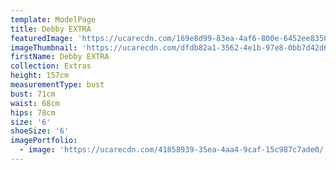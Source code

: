 ```yaml
---
template: ModelPage
title: Debby EXTRA
featuredImage: 'https://ucarecdn.com/169e8d99-83ea-4af6-800e-6452ee83506b/'
imageThumbnail: 'https://ucarecdn.com/dfdb82a1-3562-4e1b-97e8-0bb7d42d6095/'
firstName: Debby EXTRA
collection: Extras
height: 157cm
measurementType: bust
bust: 71cm
waist: 68cm
hips: 78cm
size: '6'
shoeSize: '6'
imagePortfolio:
  - image: 'https://ucarecdn.com/41858939-35ea-4aa4-9caf-15c987c7ade0/'
---
```



